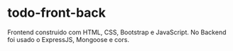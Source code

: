 # todo-front-back

Frontend construido com HTML, CSS, Bootstrap e JavaScript. No Backend foi usado o ExpressJS, Mongoose e cors.